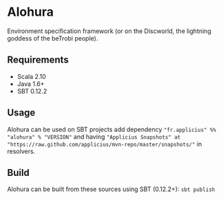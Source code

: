 # Alohura

Environment specification framework (or on the Discworld, the lightning goddess of the beTrobi people).

## Requirements

* Scala 2.10
* Java 1.6+
* SBT 0.12.2

## Usage

Alohura can be used on SBT projects add dependency `"fr.applicius" %% "alohura" % "VERSION"` 
and having `"Applicius Snapshots" at "https://raw.github.com/applicius/mvn-repo/master/snapshots/"` in resolvers.

## Build

Alohura can be built from these sources using SBT (0.12.2+): `sbt publish`
